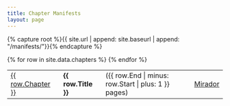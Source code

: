 ```yaml
---
title: Chapter Manifests
layout: page
---
```


{% capture root %}{{ site.url | append: site.baseurl | append: "/manifests/"}}{% endcapture %}
<table>
{% for row in site.data.chapters %}
	<tr>
		<td><a href="{{ row.Chapter }}.json">{{ row.Chapter }}</a></td>
		<td><strong>{{ row.Title }}</strong></td>
		<td>({{ row.End | minus: row.Start | plus: 1 }} pages)</td>
		<td><a href="{{ site.baseurl }}/mirador.html?c={{ row.Chapter | uri_escape }}">Mirador</a></td>
	</tr>
{% endfor %}
</table>
